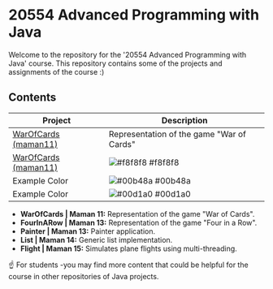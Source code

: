 # 20554 Advanced Programming with Java

Welcome to the repository for the '20554 Advanced Programming with Java' course. 
This repository contains some of the projects and assignments of the course :)

## Contents

| Project             | Description                                                      |
| ----------------- | ------------------------------------------------------------------ |
| [WarOfCards (maman11) ](https://github.com/NaomiEisen/20554-Advanced-Programming-with-Java/tree/main/WarCardsGame) | Representation of the game "War of Cards" |
| [WarOfCards (maman11) ](https://github.com/NaomiEisen/20554-Advanced-Programming-with-Java/tree/main/WarCardsGame)  | ![#f8f8f8](https://via.placeholder.com/10/f8f8f8?text=+) #f8f8f8 |
| Example Color | ![#00b48a](https://via.placeholder.com/10/00b48a?text=+) #00b48a |
| Example Color | ![#00d1a0](https://via.placeholder.com/10/00b48a?text=+) #00d1a0 |


- **WarOfCards | Maman 11:** Representation of the game "War of Cards".
- **FourInARow | Maman 13:** Representation of the game "Four in a Row".
- **Painter | Maman 13:** Painter application.
- **List | Maman 14:** Generic list implementation.
- **Flight | Maman 15:** Simulates plane flights using multi-threading.

☝️ For students -you may find more content that could be helpful for the course in other repositories of Java projects.
